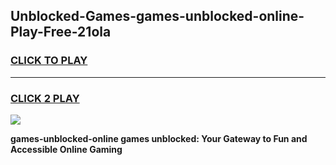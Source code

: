 
## Unblocked-Games-games-unblocked-online-Play-Free-21ola
<h3>
<a href="https://premium76.site?title=games-unblocked-online&ref=12A">CLICK TO PLAY</a></h3>
<hr>

<h3>
<a href="https://premium76.site?title=games-unblocked-online&ref=12A">CLICK 2 PLAY</a>
  
</h3>

<a href="https://premium76.site?title=games-unblocked-online&ref=12A"><img src="https://clearcache.store/games.png"></a>


**games-unblocked-online games unblocked: Your Gateway to Fun and Accessible Online Gaming**

